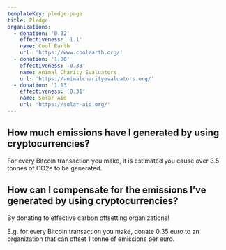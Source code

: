 ```yaml
---
templateKey: pledge-page
title: Pledge
organizations:
  - donation: '0.32'
    effectiveness: '1.1'
    name: Cool Earth
    url: 'https://www.coolearth.org/'
  - donation: '1.06'
    effectiveness: '0.33'
    name: Animal Charity Evaluators
    url: 'https://animalcharityevaluators.org/'
  - donation: '1.13'
    effectiveness: '0.31'
    name: Solar Aid
    url: 'https://solar-aid.org/'
---
```

## How much emissions have I generated by using cryptocurrencies?

For every Bitcoin transaction you make, it is estimated you cause over 3.5 tonnes of CO2e to be generated.

## How can I compensate for the emissions I’ve generated by using cryptocurrencies?

By donating to effective carbon offsetting organizations!

E.g. for every Bitcoin transaction you make, donate 0.35 euro to an organization that can offset 1 tonne of emissions per euro.
